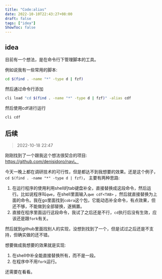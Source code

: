 ```yaml
---
title: "Code:alias"
date: 2022-10-10T22:43:27+08:00
draft: false
tags: ["idea"]
ShowToc: false
---
```


## idea

目前有一个想法，是在命令行下管理脚本的工具。

例如说我有一些常用的脚本:

```sh
cd $(find . -name "*" -type d | fzf)
```

然后通过命令行添加

```sh
cli load "cd $(find . -name "*" -type d | fzf)" -alias cdf
```

然后使用cdf进行运行

```sh
cli cdf 
```

## 后续

> 2022-10-18 22:47

刚刚找到了一个跟我这个想法很契合的项目: https://github.com/denisidoro/navi。

今天一晚上都在调研技术的可行性，但是都达不到我想要的效果。还是这个例子，`cd $(find . -name "*" -type d | fzf)`，
主要有两种思路:

1. 在运行程序的使用利用shell的tab键盘补全，直接替换成这段命令，然后运行。比如说程序叫`qwe`，在shell里面输入`qwe cdf<TAB>`
   ，然后就直接替换为上面的命令。我在go里面找到`cobra`这个包，它能动态补全命令，有点效果，但还不够，不能做到全部替换，遂搁置。
2. 直接在程序里面运行这段命令，我试了之后还是不行，`cd`执行后没有生效，应该还是跟`fork`有关。

然后就到github里面找别人的实现，没想到找到了一个，但是试过之后还是不支持，但确实做的还不错。

想要做成我想要的效果就是实现:

1. 在shell中补全能直接替换所有，而不是一段。
2. 在程序中不用`fork`运行。

还需要在看看。


